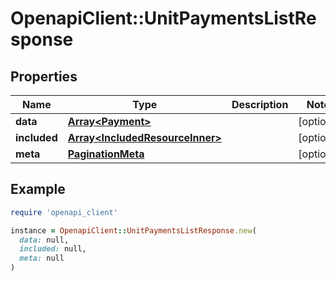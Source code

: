 # OpenapiClient::UnitPaymentsListResponse

## Properties

| Name | Type | Description | Notes |
| ---- | ---- | ----------- | ----- |
| **data** | [**Array&lt;Payment&gt;**](Payment.md) |  | [optional] |
| **included** | [**Array&lt;IncludedResourceInner&gt;**](IncludedResourceInner.md) |  | [optional] |
| **meta** | [**PaginationMeta**](PaginationMeta.md) |  | [optional] |

## Example

```ruby
require 'openapi_client'

instance = OpenapiClient::UnitPaymentsListResponse.new(
  data: null,
  included: null,
  meta: null
)
```

